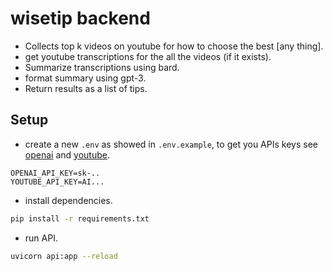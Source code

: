 # wisetip backend

- Collects top k videos on youtube for how to choose the best [any thing].
- get youtube transcriptions for the all the videos (if it exists).
- Summarize transcriptions using bard.
- format summary using gpt-3.
- Return results as a list of tips.

## Setup

- create a new `.env` as showed in `.env.example`, to get you APIs keys see [openai](https://platform.openai.com/account/api-keys) and [youtube](https://console.cloud.google.com/apis/credentials).

```
OPENAI_API_KEY=sk-..
YOUTUBE_API_KEY=AI...
```

- install dependencies.

```bash
pip install -r requirements.txt
```

- run API.

```bash
uvicorn api:app --reload
```
